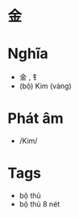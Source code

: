 # 金

# Nghĩa
* 金 , 钅
* (bộ) Kim (vàng)

# Phát âm
* /Kim/

# Tags
* bộ thủ
*  bộ thủ 8 nét

<script>window.HANZI_FIELD='金';</script>

